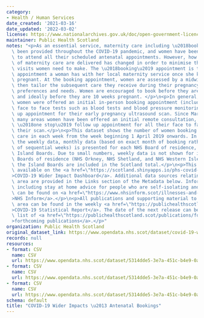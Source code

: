 ```yaml
---
category:
- Health / Human Services
date_created: '2021-03-16'
date_updated: '2022-03-02'
license: https://www.nationalarchives.gov.uk/doc/open-government-licence/version/3/
maintainer: Public Health Scotland
notes: "<p>As an essential service, maternity care including \u2018booking\u2019 has\
  \ been provided throughout the COVID-19 pandemic, and women have been encouraged\
  \ to attend all their scheduled antenatal appointments. However, how some elements\
  \ of maternity care are delivered has changed in order to minimise the number of\
  \ visits women need to make. The \u2018booking\u2019 appointment is the first main\
  \ appointment a woman has with her local maternity service once she knows she is\
  \ pregnant. At the booking appointment, women are assessed by a midwife who can\
  \ then tailor the subsequent care they receive during their pregnancy to their particular\
  \ preferences and needs. Women are encouraged to book before they are 13 weeks pregnant,\
  \ and ideally before they are 10 weeks pregnant. </p>\n<p>In general, prior to COVID-19,\
  \ women were offered an initial in-person booking appointment (including various\
  \ face to face tests such as blood tests and blood pressure monitoring) then a follow\
  \ up appointment for their early pregnancy ultrasound scan. Since March 2020, in\
  \ many areas women have been offered an initial remote consultation, then an in-person\
  \ \u2018one stop\u2019 follow up appointment for all their face to face tests and\
  \ their scan.</p>\n<p>This dataset shows the number of women booking for antenatal\
  \ care in each week from the week beginning 1 April 2019 onwards. In addition to\
  \ the weekly data, monthly data (based on exact month of booking rather than summation\
  \ of sequential weeks) is presented for each NHS Board of residence, including the\
  \ Island Boards. Due to small numbers, weekly data is not shown for individual Island\
  \ Boards of residence (NHS Orkney, NHS Shetland, and NHS Western Isles), however\
  \ the Island Boards are included in the Scotland total.</p>\n<p>This data is also\
  \ available on the <a href=\"https://scotland.shinyapps.io/phs-covid-wider-impact/\"\
  >COVID-19 Wider Impact Dashboard</a>. Additional data sources relating to this topic\
  \ area are provided in the Links section of the Metadata below. Information on COVID-19,\
  \ including stay at home advice for people who are self-isolating and their households,\
  \ can be found on <a href=\"https://www.nhsinform.scot/illnesses-and-conditions/infections-and-poisoning/coronavirus-covid-19#stay-at-home-advice\"\
  >NHS Inform</a>.</p>\n<p>All publications and supporting material to this topic\
  \ area can be found in the weekly <a href=\"https://publichealthscotland.scot/publications/covid-19-statistical-report/\"\
  >COVID-19 Statistical Report</a>. The date of the next release can be found on our\
  \ list of <a href=\"https://publichealthscotland.scot/publications/forthcoming-publications/\"\
  >forthcoming publications</a>.</p>"
organization: Public Health Scotland
original_dataset_link: https://www.opendata.nhs.scot/dataset/covid-19-wider-impacts-antenatal-bookings
records: null
resources:
- format: CSV
  name: CSV
  url: https://www.opendata.nhs.scot/dataset/5314dde5-3e7a-451c-b4e9-0afe96d27ac0/resource/9c18196f-56a5-4847-b7d8-12a8b8d234fd/download/ante_booking_hb_week_20220302.csv
- format: CSV
  name: CSV
  url: https://www.opendata.nhs.scot/dataset/5314dde5-3e7a-451c-b4e9-0afe96d27ac0/resource/ee22b73d-296d-441d-85f8-4068581efd38/download/ante_booking_age_20220302.csv
- format: CSV
  name: CSV
  url: https://www.opendata.nhs.scot/dataset/5314dde5-3e7a-451c-b4e9-0afe96d27ac0/resource/e9409064-35ff-4bbe-a813-e50d545ffb33/download/ante_booking_simd_20220302.csv
schema: default
title: "COVID-19 Wider Impacts \u2013 Antenatal Bookings"
---
```

